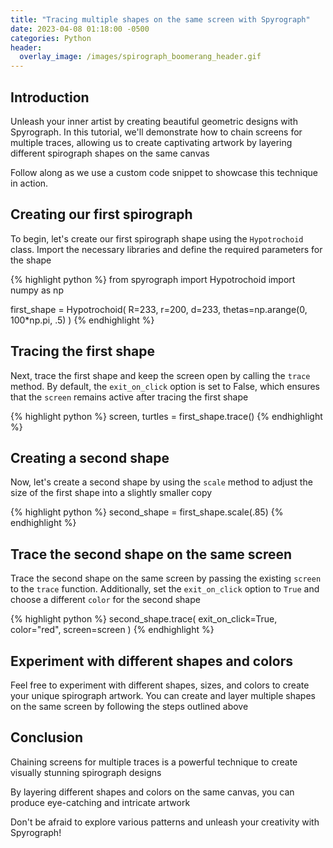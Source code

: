 ```yaml
---
title: "Tracing multiple shapes on the same screen with Spyrograph"
date: 2023-04-08 01:18:00 -0500
categories: Python
header:
  overlay_image: /images/spirograph_boomerang_header.gif
---
```


## Introduction
Unleash your inner artist by creating beautiful geometric designs with Spyrograph. In this tutorial, we'll demonstrate how to chain screens for multiple traces, allowing us to create captivating artwork by layering different spirograph shapes on the same canvas

Follow along as we use a custom code snippet to showcase this technique in action.

## Creating our first spirograph
To begin, let's create our first spirograph shape using the `Hypotrochoid` class. Import the necessary libraries and define the required parameters for the shape

{% highlight python %}
from spyrograph import Hypotrochoid
import numpy as np

first_shape = Hypotrochoid(
    R=233,
    r=200,
    d=233,
    thetas=np.arange(0, 100*np.pi, .5)
)
{% endhighlight %}

## Tracing the first shape
Next, trace the first shape and keep the screen open by calling the `trace` method. By default, the `exit_on_click` option is set to False, which ensures that the `screen` remains active after tracing the first shape

{% highlight python %}
screen, turtles = first_shape.trace()
{% endhighlight %}

## Creating a second shape
Now, let's create a second shape by using the `scale` method to adjust the size of the first shape into a  slightly smaller copy

{% highlight python %}
second_shape = first_shape.scale(.85)
{% endhighlight %}

## Trace the second shape on the same screen
Trace the second shape on the same screen by passing the existing `screen` to the `trace` function. Additionally, set the `exit_on_click` option to `True` and choose a different `color` for the second shape

{% highlight python %}
second_shape.trace(
    exit_on_click=True,
    color="red",
    screen=screen
)
{% endhighlight %}

## Experiment with different shapes and colors
Feel free to experiment with different shapes, sizes, and colors to create your unique spirograph artwork. You can create and layer multiple shapes on the same screen by following the steps outlined above

## Conclusion
Chaining screens for multiple traces is a powerful technique to create visually stunning spirograph designs

By layering different shapes and colors on the same canvas, you can produce eye-catching and intricate artwork

Don't be afraid to explore various patterns and unleash your creativity with Spyrograph!